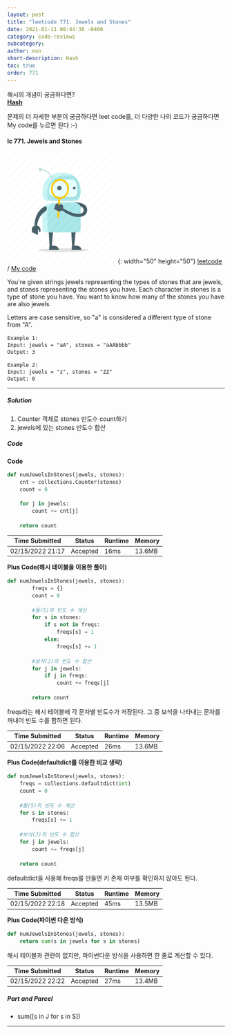 ```yaml
---
layout: post
title: "leetcode 771. Jewels and Stones"
date: 2021-01-11 08:44:38 -0400
category: code-reviews
subcategory: 
author: eun
short-description: Hash
toc: true
order: 771
---
```


해시의 개념이 궁금하다면?      
<a href="{{ site.url }}{{ site.baseurl }}/data-structure/hash/">**Hash**</a>

문제의 더 자세한 부분이 궁금하다면 leet code를, 더 다양한 나의 코드가 궁금하다면 My code를 누르면 된다 :-)


#### lc 771. Jewels and Stones
![Image Alt 텍스트](/assets/link.png){: width="50" height="50"} <a href="https://leetcode.com/problems/jewels-and-stones/">leetcode</a>  /  <a href="https://github.com/JJungEEun/CodingTest/blob/main/interviews/chap11_%ED%95%B4%EC%8B%9C%ED%85%8C%EC%9D%B4%EB%B8%94/chap11_29_%EB%B3%B4%EC%84%9D%EA%B3%BC%20%EB%8F%8C.ipynb">  My code</a>

You're given strings jewels representing the types of stones that are jewels, and stones representing the stones you have. Each character in stones is a type of stone you have. You want to know how many of the stones you have are also jewels.

Letters are case sensitive, so "a" is considered a different type of stone from "A".
```
Example 1:
Input: jewels = "aA", stones = "aAAbbbb"
Output: 3
```
```
Example 2:
Input: jewels = "z", stones = "ZZ"
Output: 0
```

---

##### Solution
1. Counter 객체로 stones 빈도수 count하기
2. jewels에 있는 stones 빈도수 합산


##### Code
**Code**
``` python
def numJewelsInStones(jewels, stones):
    cnt = collections.Counter(stones)        
    count = 0
    
    for j in jewels:
        count += cnt[j]                        
            
    return count
```

Time Submitted | Status | Runtime | Memory
---|---|---|---|
02/15/2022 21:17|Accepted|16ms|13.6MB

**Plus Code(해시 테이블을 이용한 풀이)**
```python
def numJewelsInStones(jewels, stones):
        freqs = {}
        count = 0 
        
        #돌(S)의 빈도 수 계산
        for s in stones:
            if s not in freqs:
                freqs[s] = 1
            else:
                freqs[s] += 1
                
        #보석(J)의 빈도 수 합산
        for j in jewels:
            if j in freqs:
                count += freqs[j]
                
        return count
```
freqs라는 해시 테이블에 각 문자별 빈도수가 저장된다. 
그 중 보석을 나타내는 문자를 꺼내어 빈도 수를 합하면 된다.

Time Submitted | Status | Runtime | Memory
---|---|---|---|
02/15/2022 22:06|Accepted|26ms|13.6MB

**Plus Code(defaultdict를 이용한 비교 생략)**
```python
def numJewelsInStones(jewels, stones):
    freqs = collections.defaultdict(int)
    count = 0 
    
    #돌(S)의 빈도 수 계산
    for s in stones:
        freqs[s] += 1
            
    #보석(J)의 빈도 수 합산
    for j in jewels:
        count += freqs[j]
            
    return count
```
defaultdict을 사용해 freqs를 만들면 키 존재 여부를 확인하지 않아도 된다. 

Time Submitted | Status | Runtime | Memory
---|---|---|---|
02/15/2022 22:18|Accepted|45ms|13.5MB

**Plus Code(파이썬 다운 방식)**
```python
def numJewelsInStones(jewels, stones):
    return sum(s in jewels for s in stones)
```
해시 테이블과 관련이 없지만, 파이썬다운 방식을 사용하면 한 줄로 계산할 수 있다.

Time Submitted | Status | Runtime | Memory
---|---|---|---|
02/15/2022 22:22|Accepted|27ms|13.4MB

##### Part and Parcel
- sum([s in J for s in S])

---